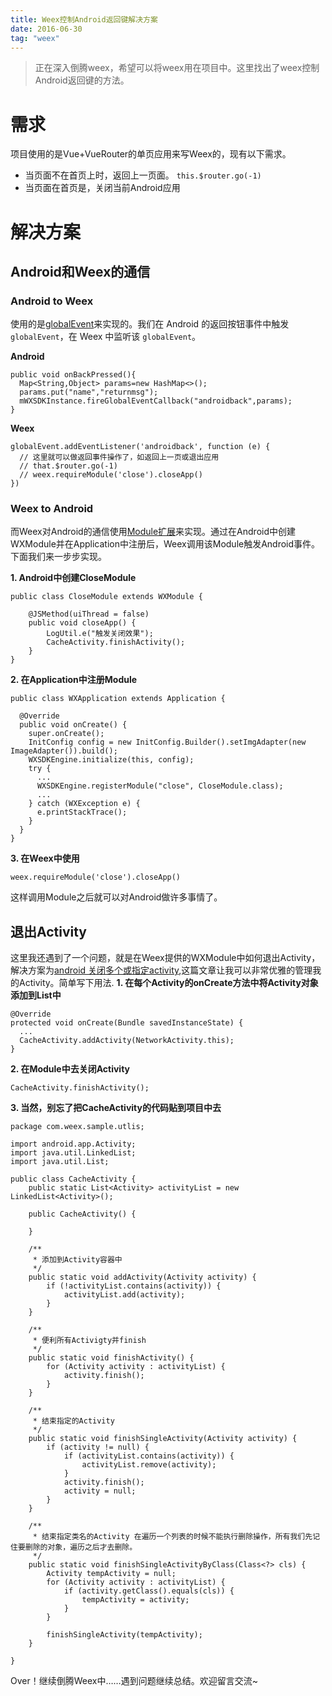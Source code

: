 ```yaml
---
title: Weex控制Android返回键解决方案
date: 2016-06-30
tag: "weex"
---
```


> 正在深入倒腾weex，希望可以将weex用在项目中。这里找出了weex控制Android返回键的方法。

# 需求
项目使用的是Vue+VueRouter的单页应用来写Weex的，现有以下需求。

* 当页面不在首页上时，返回上一页面。 `this.$router.go(-1)`
*  当页面在首页是，关闭当前Android应用

# 解决方案
## Android和Weex的通信
### Android to Weex
使用的是[globalEvent](http://weex.apache.org/cn/references/modules/globalevent.html)来实现的。我们在 Android 的返回按钮事件中触发 `globalEvent`，在 Weex 中监听该 `globalEvent`。

**Android**
```
public void onBackPressed(){
  Map<String,Object> params=new HashMap<>();
  params.put("name","returnmsg");
  mWXSDKInstance.fireGlobalEventCallback("androidback",params);
}
```
**Weex**
```
globalEvent.addEventListener('androidback', function (e) {
  // 这里就可以做返回事件操作了，如返回上一页或退出应用
  // that.$router.go(-1)
  // weex.requireModule('close').closeApp()
})
```
### Weex to Android
而Weex对Android的通信使用[Module扩展](http://weex.apache.org/cn/references/advanced/extend-to-android.html#Module-扩展)来实现。通过在Android中创建WXModule并在Application中注册后，Weex调用该Module触发Android事件。下面我们来一步步实现。

**1. Android中创建CloseModule**
```
public class CloseModule extends WXModule {

    @JSMethod(uiThread = false)
    public void closeApp() {
        LogUtil.e("触发关闭效果");
        CacheActivity.finishActivity();
    }
}
```
**2. 在Application中注册Module**
```
public class WXApplication extends Application {

  @Override
  public void onCreate() {
    super.onCreate();
    InitConfig config = new InitConfig.Builder().setImgAdapter(new ImageAdapter()).build();
    WXSDKEngine.initialize(this, config);
    try {
      ...
      WXSDKEngine.registerModule("close", CloseModule.class);
      ...
    } catch (WXException e) {
      e.printStackTrace();
    }
  }
}
```
**3. 在Weex中使用**
```
weex.requireModule('close').closeApp()
```
这样调用Module之后就可以对Android做许多事情了。

## 退出Activity
这里我还遇到了一个问题，就是在Weex提供的WXModule中如何退出Activity，解决方案为[android 关闭多个或指定activity](http://www.cnblogs.com/jenson138/p/4516568.html),这篇文章让我可以非常优雅的管理我的Activity。简单写下用法.
**1. 在每个Activity的onCreate方法中将Activity对象添加到List中**
```
@Override
protected void onCreate(Bundle savedInstanceState) {
  ...
  CacheActivity.addActivity(NetworkActivity.this);
}
```
**2. 在Module中去关闭Activity**
```
CacheActivity.finishActivity();
```
**3. 当然，别忘了把CacheActivity的代码贴到项目中去**
```
package com.weex.sample.utlis;

import android.app.Activity;
import java.util.LinkedList;
import java.util.List;

public class CacheActivity {
    public static List<Activity> activityList = new LinkedList<Activity>();

    public CacheActivity() {

    }

    /**
     * 添加到Activity容器中
     */
    public static void addActivity(Activity activity) {
        if (!activityList.contains(activity)) {
            activityList.add(activity);
        }
    }

    /**
     * 便利所有Activigty并finish
     */
    public static void finishActivity() {
        for (Activity activity : activityList) {
            activity.finish();
        }
    }

    /**
     * 结束指定的Activity
     */
    public static void finishSingleActivity(Activity activity) {
        if (activity != null) {
            if (activityList.contains(activity)) {
                activityList.remove(activity);
            }
            activity.finish();
            activity = null;
        }
    }

    /**
     * 结束指定类名的Activity 在遍历一个列表的时候不能执行删除操作，所有我们先记住要删除的对象，遍历之后才去删除。
     */
    public static void finishSingleActivityByClass(Class<?> cls) {
        Activity tempActivity = null;
        for (Activity activity : activityList) {
            if (activity.getClass().equals(cls)) {
                tempActivity = activity;
            }
        }

        finishSingleActivity(tempActivity);
    }

}
```

Over！继续倒腾Weex中……遇到问题继续总结。欢迎留言交流~